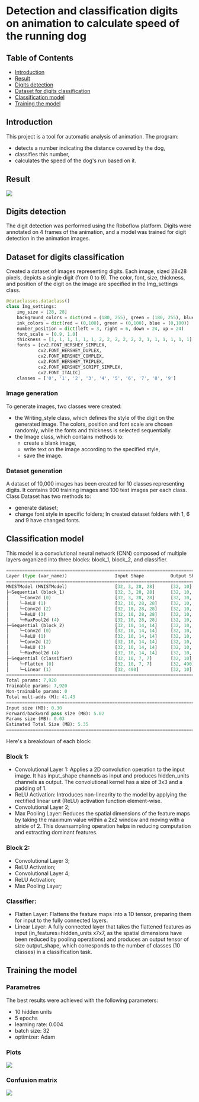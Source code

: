 # Detection and classification digits on animation to calculate speed of the running dog

## Table of Contents

- [Introduction](#introduction)
- [Result](#result)
- [Digits detection](#digits-detection)
- [Dataset for digits classification](#dataset-for-digits-classification)
- [Classification model](#classification-model)
- [Training the model](#training-the-model)
 
## Introduction
This project is a tool for automatic analysis of animation. The program:
* detects a number indicating the distance covered by the dog,
* classifies this number,
* calculates the speed of the dog's run based on it.

## Result
![](https://github.com/NataliaNadolna/Digits-detection-and-classification/blob/main/result.gif)

## Digits detection
The digit detection was performed using the Roboflow platform. Digits were annotated on 4 frames of the animation, and a model was trained for digit detection in the animation images.

## Dataset for digits classification
Created a dataset of images representing digits. Each image, sized 28x28 pixels, depicts a single digit (from 0 to 9). The color, font, size, thickness, and position of the digit on the image are specified in the Img_settings class.
```python
@dataclasses.dataclass()
class Img_settings:
    img_size = [28, 28]
    background_colors = dict(red = (180, 255), green = (180, 255), blue = (180, 255))
    ink_colors = dict(red = (0,100), green = (0,100), blue = (0,100))
    number_position = dict(left = 3, right = 6, down = 24, up = 24)
    font_scale = [0.9, 1.0]
    thickness = [1, 1, 1, 1, 1, 1, 2, 2, 2, 2, 2, 2, 1, 1, 1, 1, 1, 1]
    fonts = [cv2.FONT_HERSHEY_SIMPLEX,
            cv2.FONT_HERSHEY_DUPLEX, 
            cv2.FONT_HERSHEY_COMPLEX, 
            cv2.FONT_HERSHEY_TRIPLEX,
            cv2.FONT_HERSHEY_SCRIPT_SIMPLEX,
            cv2.FONT_ITALIC]
    classes = ['0', '1', '2', '3', '4', '5', '6', '7', '8', '9']
```

### Image generation
To generate images, two classes were created: 
* the Writing_style class, which defines the style of the digit on the generated image. The colors, position and font scale are chosen randomly, while the fonts and thickness is selected sequentially.
* the Image class, which contains methods to:
  - create a blank image,
  - write text on the image according to the specified style,
  - save the image.

### Dataset generation
A dataset of 10,000 images has been created for 10 classes representing digits. It contains 900 training images and 100 test images per each class.
Class Dataset has two methods to:
* generate dataset;
* change font style in specific folders;
In created dataset folders with 1, 6 and 9 have changed fonts.
  
## Classification model
This model is a convolutional neural network (CNN) composed of multiple layers organized into three blocks: block_1, block_2, and classifier.
```python
========================================================================================================================
Layer (type (var_name))                  Input Shape          Output Shape         Param #              Trainable
========================================================================================================================
MNISTModel (MNISTModel)                  [32, 3, 28, 28]      [32, 10]             --                   True
├─Sequential (block_1)                   [32, 3, 28, 28]      [32, 10, 14, 14]     --                   True
│    └─Conv2d (0)                        [32, 3, 28, 28]      [32, 10, 28, 28]     280                  True
│    └─ReLU (1)                          [32, 10, 28, 28]     [32, 10, 28, 28]     --                   --
│    └─Conv2d (2)                        [32, 10, 28, 28]     [32, 10, 28, 28]     910                  True
│    └─ReLU (3)                          [32, 10, 28, 28]     [32, 10, 28, 28]     --                   --
│    └─MaxPool2d (4)                     [32, 10, 28, 28]     [32, 10, 14, 14]     --                   --
├─Sequential (block_2)                   [32, 10, 14, 14]     [32, 10, 7, 7]       --                   True
│    └─Conv2d (0)                        [32, 10, 14, 14]     [32, 10, 14, 14]     910                  True
│    └─ReLU (1)                          [32, 10, 14, 14]     [32, 10, 14, 14]     --                   --
│    └─Conv2d (2)                        [32, 10, 14, 14]     [32, 10, 14, 14]     910                  True
│    └─ReLU (3)                          [32, 10, 14, 14]     [32, 10, 14, 14]     --                   --
│    └─MaxPool2d (4)                     [32, 10, 14, 14]     [32, 10, 7, 7]       --                   --
├─Sequential (classifier)                [32, 10, 7, 7]       [32, 10]             --                   True
│    └─Flatten (0)                       [32, 10, 7, 7]       [32, 490]            --                   --
│    └─Linear (1)                        [32, 490]            [32, 10]             4,910                True
========================================================================================================================
Total params: 7,920
Trainable params: 7,920
Non-trainable params: 0
Total mult-adds (M): 41.43
========================================================================================================================
Input size (MB): 0.30
Forward/backward pass size (MB): 5.02
Params size (MB): 0.03
Estimated Total Size (MB): 5.35
========================================================================================================================
```

Here's a breakdown of each block:
### Block 1:
* Convolutional Layer 1: Applies a 2D convolution operation to the input image. It has input_shape channels as input and produces hidden_units channels as output. The convolutional kernel has a size of 3x3 and a padding of 1.
* ReLU Activation: Introduces non-linearity to the model by applying the rectified linear unit (ReLU) activation function element-wise.
* Convolutional Layer 2;
* Max Pooling Layer: Reduces the spatial dimensions of the feature maps by taking the maximum value within a 2x2 window and moving with a stride of 2. This downsampling operation helps in reducing computation and extracting dominant features.
### Block 2:
* Convolutional Layer 3;
* ReLU Activation;
* Convolutional Layer 4;
* ReLU Activation;
* Max Pooling Layer;
### Classifier:
* Flatten Layer: Flattens the feature maps into a 1D tensor, preparing them for input to the fully connected layers.
* Linear Layer: A fully connected layer that takes the flattened features as input (in_features=hidden_units x7x7, as the spatial dimensions have been reduced by pooling operations) and produces an output tensor of size output_shape, which corresponds to the number of classes (10 classes) in a classification task.

## Training the model
### Parametres
The best results were achieved with the following parameters:
* 10 hidden units
* 5 epochs
* learning rate: 0.004
* batch size: 32
* optimizer: Adam

### Plots
![](https://github.com/NataliaNadolna/Digits-detection-and-classification/blob/main/plots.png)

### Confusion matrix
![](https://github.com/NataliaNadolna/Digits-detection-and-classification/blob/main/matrix.png)
